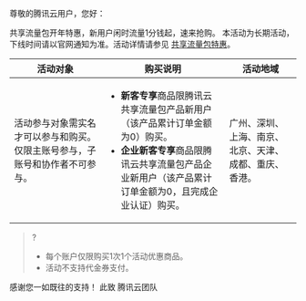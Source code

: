 尊敬的腾讯云用户，您好：

共享流量包开年特惠，新用户闲时流量1分钱起，速来抢购。
本活动为长期活动，下线时间请以官网通知为准。活动详情请参见 [共享流量包特惠](https://cloud.tencent.com/act/pro/first_purchase_ntp)。

| 活动对象 | 购买说明 | 活动地域 |
|---------|---------|---------|
| 活动参与对象需实名才可以参与和购买。仅限主账号参与，子账号和协作者不可参与。| <ul><li> **新客专享**商品限腾讯云共享流量包产品新用户（该产品累计订单金额为0）购买。</li> <li> **企业新客专享**商品限腾讯云共享流量包产品企业新用户（该产品累计订单金额为0，且完成企业认证）购买。</li> </ul> | 广州、深圳、上海、南京、北京、天津、成都、重庆、香港。 |

>?
>- 每个账户仅限购买1次1个活动优惠商品。
>- 活动不支持代金券支付。
>


感谢您一如既往的支持！
此致
腾讯云团队

